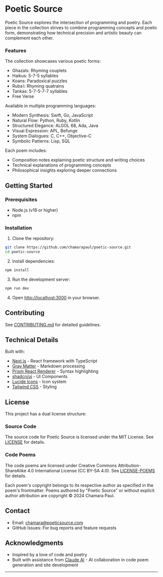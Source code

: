 # Poetic Source

Poetic Source explores the intersection of programming and poetry. Each piece in the collection strives to combine programming concepts and poetic form, demonstrating how technical precision and artistic beauty can complement each other.

### Features

The collection showcases various poetic forms:
- Ghazals: Rhyming couplets
- Haikus: 5-7-5 syllables
- Koans: Paradoxical puzzles
- Rubaʿi: Rhyming quatrains
- Tankas: 5-7-5-7-7 syllables
- Free Verse

Available in multiple programming languages:
- Modern Synthesis: Swift, Go, JavaScript
- Natural Flow: Python, Ruby, Kotlin
- Structured Elegance: ALGOL 68, Ada, Java
- Visual Expression: APL, Befunge
- System Dialogues: C, C++, Objective-C
- Symbolic Patterns: Lisp, SQL

Each poem includes:
- Composition notes explaining poetic structure and writing choices
- Technical explanations of programming concepts
- Philosophical insights exploring deeper connections

## Getting Started

### Prerequisites
- Node.js (v16 or higher)
- npm

### Installation

1. Clone the repository:
```bash
git clone https://github.com/chamarapaul/poetic-source.git
cd poetic-source
```

2. Install dependencies:
```bash
npm install
```

3. Run the development server:
```bash
npm run dev
```

4. Open [http://localhost:3000](http://localhost:3000) in your browser.

## Contributing

See [CONTRIBUTING.md](CONTRIBUTING.md) for detailed guidelines.

## Technical Details

Built with:
- [Next.js](https://nextjs.org/) - React framework with TypeScript
- [Gray Matter](https://github.com/jonschlinkert/gray-matter) - Markdown processing
- [Prism React Renderer](https://github.com/FormidableLabs/prism-react-renderer) - Syntax highlighting
- [shadcn/ui](https://ui.shadcn.com/) - UI Components
- [Lucide Icons](https://lucide.dev/) - Icon system
- [Tailwind CSS](https://tailwindcss.com/) - Styling

## License

This project has a dual license structure:

### Source Code
The source code for Poetic Source is licensed under the MIT License. See [LICENSE](LICENSE) for details.

### Code Poems
The code poems are licensed under Creative Commons Attribution-ShareAlike 4.0 International License (CC BY-SA 4.0). See [LICENSE-POEMS](LICENSE-POEMS) for details.

Each poem's copyright belongs to its respective author as specified in the poem's frontmatter. Poems authored by "Poetic Source" or without explicit author attribution are copyright © 2024 Chamara Paul.

## Contact

- Email: chamara@poeticsource.com
- GitHub Issues: For bug reports and feature requests

## Acknowledgments

- Inspired by a love of code and poetry
- Built with assistance from [Claude AI](https://www.anthropic.com) - AI collaboration in code poem generation and site development

---